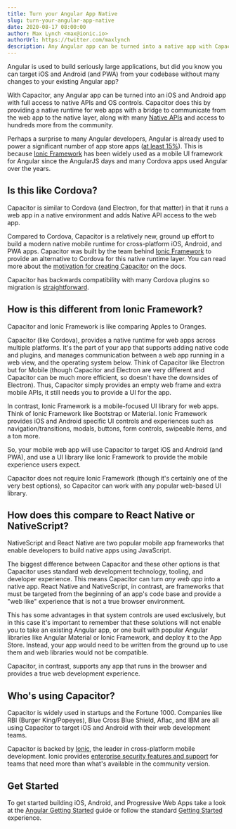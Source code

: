 ```yaml
---
title: Turn your Angular App Native
slug: turn-your-angular-app-native
date: 2020-08-17 08:00:00
author: Max Lynch <max@ionic.io>
authorUrl: https://twitter.com/maxlynch
description: Any Angular app can be turned into a native app with Capacitor
---
```


Angular is used to build seriously large applications, but did you know you can target iOS and Android (and PWA) from your codebase without many changes to your existing Angular app?

With Capacitor, any Angular app can be turned into an iOS and Android app with full access to native APIs and OS controls. Capacitor does this by providing a native runtime for web apps with a bridge to communicate from the web app to the native layer, along with many [Native APIs](https://capacitorjs.jp/docs/apis) and access to hundreds more from the community.

Perhaps a surprise to many Angular developers, Angular is already used to power a significant number of app store apps ([at least 15%](https://appfigures.com/top-sdks/development/apps)). This is because [Ionic Framework](https://ionicframework.com/) has been widely used as a mobile UI framework for Angular since the AngularJS days and many Cordova apps used Angular over the years.

<preview-end />

## Is this like Cordova?

Capacitor is similar to Cordova (and Electron, for that matter) in that it runs a web app in a native environment and adds Native API access to the web app.

Compared to Cordova, Capacitor is a relatively new, ground up effort to build a modern native mobile runtime for cross-platform iOS, Android, and PWA apps. Capacitor was built by the team behind [Ionic Framework](https://ionicframework.com/) to provide an alternative to Cordova for this native runtime layer. You can read more about the [motivation for creating Capacitor](https://capacitorjs.jp/docs/cordova) on the docs.

Capacitor has backwards compatibility with many Cordova plugins so migration is [straightforward](https://capacitorjs.jp/cordova).

## How is this different from Ionic Framework?

Capacitor and Ionic Framework is like comparing Apples to Oranges.

Capacitor (like Cordova), provides a native runtime for web apps across multiple platforms. It's the part of your app that supports adding native code and plugins, and manages communication between a web app running in a web view, and the operating system below. Think of Capacitor like Electron but for Mobile (though Capacitor and Electron are very different and Capacitor can be much more efficient, so doesn't have the downsides of Electron). Thus, Capacitor simply provides an empty web frame and extra mobile APIs, it still needs you to provide a UI for the app.

In contrast, Ionic Framework is a mobile-focused UI library for web apps. Think of Ionic Framework like Bootstrap or Material. Ionic Framework provides iOS and Android specific UI controls and experiences such as navigation/transitions, modals, buttons, form controls, swipeable items, and a ton more.

So, your mobile web app will use Capacitor to target iOS and Android (and PWA), and use a UI library like Ionic Framework to provide the mobile experience users expect.

Capacitor does not require Ionic Framework (though it's certainly one of the very best options), so Capacitor can work with any popular web-based UI library.

## How does this compare to React Native or NativeScript?

NativeScript and React Native are two popular mobile app frameworks that enable developers to build native apps using JavaScript.

The biggest difference between Capacitor and these other options is that Capacitor uses standard web development technology, tooling, and developer experience. This means Capacitor can turn _any web app_ into a native app. React Native and NativeScript, in contrast, are frameworks that must be targeted from the beginning of an app's code base and provide a "web like" experience that is not a true browser environment.

This has some advantages in that system controls are used exclusively, but in this case it's important to remember that these solutions will not enable you to take an existing Angular app, or one built with popular Angular libraries like Angular Material or Ionic Framework, and deploy it to the App Store. Instead, your app would need to be written from the ground up to use them and web libraries would not be compatible.

Capacitor, in contrast, supports any app that runs in the browser and provides a true web development experience.

## Who's using Capacitor?

Capacitor is widely used in startups and the Fortune 1000. Companies like RBI (Burger King/Popeyes), Blue Cross Blue Shield, Aflac, and IBM are all using Capacitor to target iOS and Android with their web development teams.

Capacitor is backed by [Ionic](https://ionic.io/), the leader in cross-platform mobile development. Ionic provides [enterprise security features and support](https://ionicframework.com/native) for teams that need more than what's available in the community version.

## Get Started

To get started building iOS, Android, and Progressive Web Apps take a look at the [Angular Getting Started](https://capacitorjs.com/solution/angular) guide or follow the standard [Getting Started](https://capacitorjs.com/docs/getting-started) experience.
